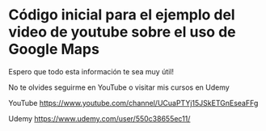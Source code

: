 # Código inicial para el ejemplo del video de youtube sobre el uso de Google Maps

Espero que todo esta información te sea muy útil!

No te olvides seguirme en YouTube o visitar mis cursos en Udemy

YouTube
https://www.youtube.com/channel/UCuaPTYj15JSkETGnEseaFFg

Udemy
https://www.udemy.com/user/550c38655ec11/
